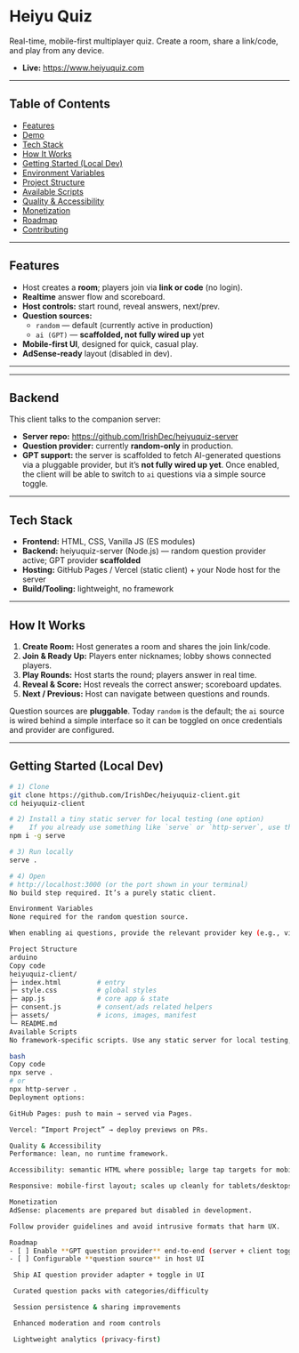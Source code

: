 # Heiyu Quiz

Real-time, mobile-first multiplayer quiz. Create a room, share a link/code, and play from any device.

- **Live:** https://www.heiyuquiz.com  

---

## Table of Contents 
- [Features](#features)
- [Demo](#demo)
- [Tech Stack](#tech-stack)
- [How It Works](#how-it-works)
- [Getting Started (Local Dev)](#getting-started-local-dev)
- [Environment Variables](#environment-variables)
- [Project Structure](#project-structure)
- [Available Scripts](#available-scripts)
- [Quality & Accessibility](#quality--accessibility)
- [Monetization](#monetization)
- [Roadmap](#roadmap)
- [Contributing](#contributing)


---

## Features
- Host creates a **room**; players join via **link or code** (no login).
- **Realtime** answer flow and scoreboard.
- **Host controls:** start round, reveal answers, next/prev.
- **Question sources:**
  - `random` — default (currently active in production)
  - `ai (GPT)` — **scaffolded, not fully wired up** yet
- **Mobile-first UI**, designed for quick, casual play.
- **AdSense-ready** layout (disabled in dev).

---

---

## Backend

This client talks to the companion server:

- **Server repo:** https://github.com/IrishDec/heiyuquiz-server
- **Question provider:** currently **random-only** in production.
- **GPT support:** the server is scaffolded to fetch AI-generated questions via a pluggable provider, but it’s **not fully wired up yet**. Once enabled, the client will be able to switch to `ai` questions via a simple source toggle.


---

## Tech Stack
- **Frontend:** HTML, CSS, Vanilla JS (ES modules)
- **Backend:** heiyuquiz-server (Node.js) — random question provider active; GPT provider **scaffolded**
- **Hosting:** GitHub Pages / Vercel (static client) + your Node host for the server
- **Build/Tooling:** lightweight, no framework

---

## How It Works
1. **Create Room:** Host generates a room and shares the join link/code.
2. **Join & Ready Up:** Players enter nicknames; lobby shows connected players.
3. **Play Rounds:** Host starts the round; players answer in real time.
4. **Reveal & Score:** Host reveals the correct answer; scoreboard updates.
5. **Next / Previous:** Host can navigate between questions and rounds.

Question sources are **pluggable**. Today `random` is the default; the `ai` source is wired behind a simple interface so it can be toggled on once credentials and provider are configured.

---

## Getting Started (Local Dev)

```bash
# 1) Clone
git clone https://github.com/IrishDec/heiyuquiz-client.git
cd heiyuquiz-client

# 2) Install a tiny static server for local testing (one option)
#    If you already use something like `serve` or `http-server`, use that.
npm i -g serve

# 3) Run locally
serve .

# 4) Open
# http://localhost:3000 (or the port shown in your terminal)
No build step required. It’s a purely static client.

Environment Variables
None required for the random question source.

When enabling ai questions, provide the relevant provider key (e.g., via a local .env and injected at deploy time), and enable the ai source in the configuration module. Do not commit secrets.

Project Structure
arduino
Copy code
heiyuquiz-client/
├─ index.html         # entry
├─ style.css          # global styles
├─ app.js             # core app & state
├─ consent.js         # consent/ads related helpers
├─ assets/            # icons, images, manifest
└─ README.md
Available Scripts
No framework-specific scripts. Use any static server for local testing, e.g.:

bash
Copy code
npx serve .
# or
npx http-server .
Deployment options:

GitHub Pages: push to main → served via Pages.

Vercel: “Import Project” → deploy previews on PRs.

Quality & Accessibility
Performance: lean, no runtime framework.

Accessibility: semantic HTML where possible; large tap targets for mobile.

Responsive: mobile-first layout; scales up cleanly for tablets/desktops.

Monetization
AdSense: placements are prepared but disabled in development.

Follow provider guidelines and avoid intrusive formats that harm UX.

Roadmap
- [ ] Enable **GPT question provider** end-to-end (server + client toggle)
- [ ] Configurable **question source** in host UI

 Ship AI question provider adapter + toggle in UI

 Curated question packs with categories/difficulty

 Session persistence & sharing improvements

 Enhanced moderation and room controls

 Lightweight analytics (privacy-first)


